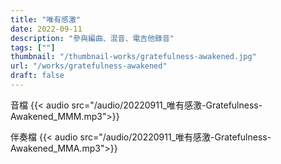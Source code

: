 ```yaml
---
title: "唯有感激"
date: 2022-09-11
description: "參與編曲、混音、電吉他錄音" 
tags: [""]
thumbnail: "/thumbnail-works/gratefulness-awakened.jpg"
url: "/works/gratefulness-awakened"
draft: false
---
```



音檔
{{< audio src="/audio/20220911_唯有感激-Gratefulness-Awakened_MMM.mp3">}}

伴奏檔
{{< audio src="/audio/20220911_唯有感激-Gratefulness-Awakened_MMA.mp3">}}
